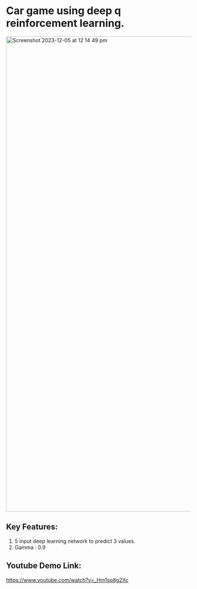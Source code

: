 # Car game using deep q reinforcement learning.


<img width="1296" alt="Screenshot 2023-12-05 at 12 14 49 pm" src="https://github.com/santule/ERA/assets/20509836/137f97bb-cda3-4ced-bcf5-41cd2d4ddf07">


## Key Features:
1. 5 input deep learning network to predict 3 values.
2. Gamma : 0.9

## Youtube Demo Link:
https://www.youtube.com/watch?v=_Hm1sq8g2Xc
